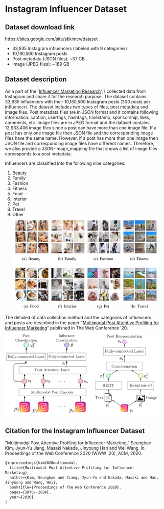 # Instagram Influencer Dataset


## Dataset download link
https://sites.google.com/site/sbkimcv/dataset

- 33,935 Instagram influencers (labeled with 9 categories)
- 10,180,500 Instagram posts 
- Post metadata (JSON files): ~37 GB
- Image (JPEG files): ~189 GB


## Dataset description
As a part of the '[Influencer Marketing Research](https://sites.google.com/site/sbkimcv/research?authuser=0#h.p_ID_38)', I collected data from Instagram and share it for the research purpose. 
The dataset contains 33,935 influencers with their 10,180,500 Instagram posts (300 posts per influencer).
The dataset includes two types of files, post metadata and image files.
Post metadata files are in JSON format and it contains following information: caption, usertags, hashtags, timestamp, sponsorship, likes, comments, etc.
Image files are in JPEG format and the dataset contains 12,933,406 image files since a post can have more than one image file.
If a post has only one image file then JSON file and the corresponding image files have the same name.
However, if a post has more than one image then JSON file and corresponding image files have different names.
Therefore, we also provide a JSON-Image_mapping file that shows a list of image files coreesponds to a post metadata.

Influencers are classified into the following nine categories:
1. Beauty
2. Family
3. Fashion
4. Fitness
5. Food
6. Interior
7. Pet
8. Travel
9. Other
![DatasetImage](https://github.com/ksb2043/instagram_influencer_dataset/blob/master/image2.png)

The detailed of data collection method and the categories of influencers and posts are described in the paper "[Multimodal Post Attentive Profiling for Influencer Marketing](https://dl.acm.org/doi/abs/10.1145/3366423.3380052)" published in The Web Conference '20.
![Framework](https://github.com/ksb2043/instagram_influencer_dataset/blob/master/image1.png)

## Citation for the Instagram Influencer Dataset

"Multimodal Post Attentive Profiling for Influencer Marketing," Seungbae Kim, Jyun-Yu Jiang, Masaki Nakada, Jinyoung Han and Wei Wang.  In Proceedings of the Web Conference 2020 (WWW '20), ACM, 2020.

```
@inproceedings{kim2020multimodal,
  title={Multimodal Post Attentive Profiling for Influencer Marketing},
  author={Kim, Seungbae and Jiang, Jyun-Yu and Nakada, Masaki and Han, Jinyoung and Wang, Wei},
  booktitle={Proceedings of The Web Conference 2020},
  pages={2878--2884},
  year={2020}
}
```
